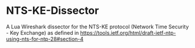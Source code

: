 # NTS-KE-Dissector
A Lua Wireshark dissector for the NTS-KE protocol (Network Time Security - Key Exchange) as defined in https://tools.ietf.org/html/draft-ietf-ntp-using-nts-for-ntp-28#section-4
